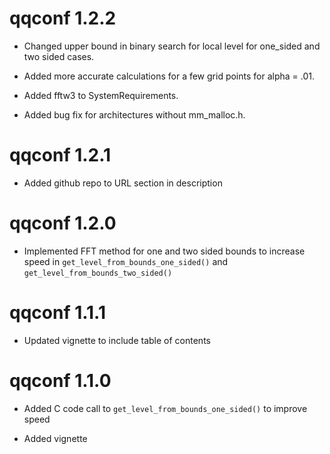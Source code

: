 # qqconf 1.2.2

* Changed upper bound in binary search for local level for one_sided and two sided cases.

* Added more accurate calculations for a few grid points for alpha = .01.

* Added fftw3 to SystemRequirements.

* Added bug fix for architectures without mm_malloc.h.

# qqconf 1.2.1

* Added github repo to URL section in description

# qqconf 1.2.0

* Implemented FFT method for one and two sided bounds to increase speed in `get_level_from_bounds_one_sided()` and `get_level_from_bounds_two_sided()`

# qqconf 1.1.1

* Updated vignette to include table of contents

# qqconf 1.1.0

* Added C code call to `get_level_from_bounds_one_sided()` to improve speed

* Added vignette
